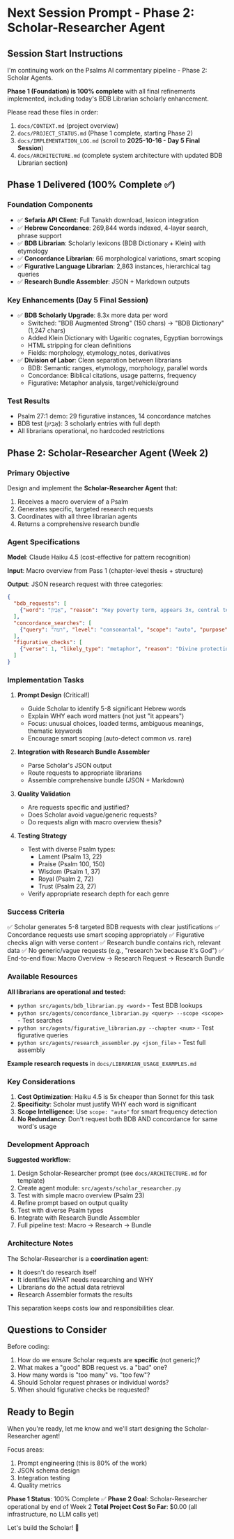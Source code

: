 # Next Session Prompt - Phase 2: Scholar-Researcher Agent

## Session Start Instructions

I'm continuing work on the Psalms AI commentary pipeline - Phase 2: Scholar Agents.

**Phase 1 (Foundation) is 100% complete** with all final refinements implemented, including today's BDB Librarian scholarly enhancement.

Please read these files in order:
1. `docs/CONTEXT.md` (project overview)
2. `docs/PROJECT_STATUS.md` (Phase 1 complete, starting Phase 2)
3. `docs/IMPLEMENTATION_LOG.md` (scroll to **2025-10-16 - Day 5 Final Session**)
4. `docs/ARCHITECTURE.md` (complete system architecture with updated BDB Librarian section)

## Phase 1 Delivered (100% Complete ✅)

### Foundation Components
- ✅ **Sefaria API Client**: Full Tanakh download, lexicon integration
- ✅ **Hebrew Concordance**: 269,844 words indexed, 4-layer search, phrase support
- ✅ **BDB Librarian**: Scholarly lexicons (BDB Dictionary + Klein) with etymology
- ✅ **Concordance Librarian**: 66 morphological variations, smart scoping
- ✅ **Figurative Language Librarian**: 2,863 instances, hierarchical tag queries
- ✅ **Research Bundle Assembler**: JSON + Markdown outputs

### Key Enhancements (Day 5 Final Session)
- ✅ **BDB Scholarly Upgrade**: 8.3x more data per word
  - Switched: "BDB Augmented Strong" (150 chars) → "BDB Dictionary" (1,247 chars)
  - Added Klein Dictionary with Ugaritic cognates, Egyptian borrowings
  - HTML stripping for clean definitions
  - Fields: morphology, etymology_notes, derivatives
- ✅ **Division of Labor**: Clean separation between librarians
  - BDB: Semantic ranges, etymology, morphology, parallel words
  - Concordance: Biblical citations, usage patterns, frequency
  - Figurative: Metaphor analysis, target/vehicle/ground

### Test Results
- Psalm 27:1 demo: 29 figurative instances, 14 concordance matches
- BDB test (אֶבְיוֹן): 3 scholarly entries with full depth
- All librarians operational, no hardcoded restrictions

## Phase 2: Scholar-Researcher Agent (Week 2)

### Primary Objective
Design and implement the **Scholar-Researcher Agent** that:
1. Receives a macro overview of a Psalm
2. Generates specific, targeted research requests
3. Coordinates with all three librarian agents
4. Returns a comprehensive research bundle

### Agent Specifications

**Model**: Claude Haiku 4.5 (cost-effective for pattern recognition)

**Input**: Macro overview from Pass 1 (chapter-level thesis + structure)

**Output**: JSON research request with three categories:
```json
{
  "bdb_requests": [
    {"word": "אֶבְיוֹן", "reason": "Key poverty term, appears 3x, central to social justice theme"}
  ],
  "concordance_searches": [
    {"query": "רעה", "level": "consonantal", "scope": "auto", "purpose": "Track shepherd imagery"}
  ],
  "figurative_checks": [
    {"verse": 1, "likely_type": "metaphor", "reason": "Divine protection as fortress/stronghold"}
  ]
}
```

### Implementation Tasks

1. **Prompt Design** (Critical!)
   - Guide Scholar to identify 5-8 significant Hebrew words
   - Explain WHY each word matters (not just "it appears")
   - Focus: unusual choices, loaded terms, ambiguous meanings, thematic keywords
   - Encourage smart scoping (auto-detect common vs. rare)

2. **Integration with Research Bundle Assembler**
   - Parse Scholar's JSON output
   - Route requests to appropriate librarians
   - Assemble comprehensive bundle (JSON + Markdown)

3. **Quality Validation**
   - Are requests specific and justified?
   - Does Scholar avoid vague/generic requests?
   - Do requests align with macro overview thesis?

4. **Testing Strategy**
   - Test with diverse Psalm types:
     - Lament (Psalm 13, 22)
     - Praise (Psalm 100, 150)
     - Wisdom (Psalm 1, 37)
     - Royal (Psalm 2, 72)
     - Trust (Psalm 23, 27)
   - Verify appropriate research depth for each genre

### Success Criteria

✅ Scholar generates 5-8 targeted BDB requests with clear justifications
✅ Concordance requests use smart scoping appropriately
✅ Figurative checks align with verse content
✅ Research bundle contains rich, relevant data
✅ No generic/vague requests (e.g., "research אל because it's God")
✅ End-to-end flow: Macro Overview → Research Request → Research Bundle

### Available Resources

**All librarians are operational and tested:**
- `python src/agents/bdb_librarian.py <word>` - Test BDB lookups
- `python src/agents/concordance_librarian.py <query> --scope <scope>` - Test searches
- `python src/agents/figurative_librarian.py --chapter <num>` - Test figurative queries
- `python src/agents/research_assembler.py <json_file>` - Test full assembly

**Example research requests** in `docs/LIBRARIAN_USAGE_EXAMPLES.md`

### Key Considerations

1. **Cost Optimization**: Haiku 4.5 is 5x cheaper than Sonnet for this task
2. **Specificity**: Scholar must justify WHY each word is significant
3. **Scope Intelligence**: Use `scope: "auto"` for smart frequency detection
4. **No Redundancy**: Don't request both BDB AND concordance for same word's usage

### Development Approach

**Suggested workflow:**
1. Design Scholar-Researcher prompt (see `docs/ARCHITECTURE.md` for template)
2. Create agent module: `src/agents/scholar_researcher.py`
3. Test with simple macro overview (Psalm 23)
4. Refine prompt based on output quality
5. Test with diverse Psalm types
6. Integrate with Research Bundle Assembler
7. Full pipeline test: Macro → Research → Bundle

### Architecture Notes

The Scholar-Researcher is a **coordination agent**:
- It doesn't do research itself
- It identifies WHAT needs researching and WHY
- Librarians do the actual data retrieval
- Research Assembler formats the results

This separation keeps costs low and responsibilities clear.

## Questions to Consider

Before coding:
1. How do we ensure Scholar requests are **specific** (not generic)?
2. What makes a "good" BDB request vs. a "bad" one?
3. How many words is "too many" vs. "too few"?
4. Should Scholar request phrases or individual words?
5. When should figurative checks be requested?

## Ready to Begin

When you're ready, let me know and we'll start designing the Scholar-Researcher agent!

Focus areas:
1. Prompt engineering (this is 80% of the work)
2. JSON schema design
3. Integration testing
4. Quality metrics

**Phase 1 Status**: 100% Complete ✅
**Phase 2 Goal**: Scholar-Researcher operational by end of Week 2
**Total Project Cost So Far**: $0.00 (all infrastructure, no LLM calls yet)

Let's build the Scholar! 🚀

